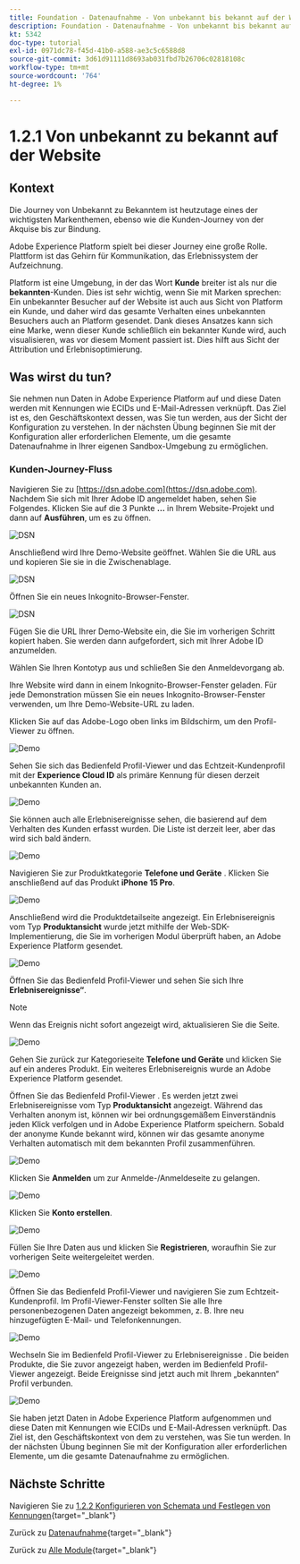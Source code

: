 ```yaml
---
title: Foundation - Datenaufnahme - Von unbekannt bis bekannt auf der Website
description: Foundation - Datenaufnahme - Von unbekannt bis bekannt auf der Website
kt: 5342
doc-type: tutorial
exl-id: 0971dc78-f45d-41b0-a588-ae3c5c6588d8
source-git-commit: 3d61d91111d8693ab031fbd7b26706c02818108c
workflow-type: tm+mt
source-wordcount: '764'
ht-degree: 1%

---
```


# 1.2.1 Von unbekannt zu bekannt auf der Website

## Kontext

Die Journey von Unbekannt zu Bekanntem ist heutzutage eines der wichtigsten Markenthemen, ebenso wie die Kunden-Journey von der Akquise bis zur Bindung.

Adobe Experience Platform spielt bei dieser Journey eine große Rolle. Plattform ist das Gehirn für Kommunikation, das Erlebnissystem der Aufzeichnung.

Platform ist eine Umgebung, in der das Wort **Kunde** breiter ist als nur die **bekannten**-Kunden. Dies ist sehr wichtig, wenn Sie mit Marken sprechen: Ein unbekannter Besucher auf der Website ist auch aus Sicht von Platform ein Kunde, und daher wird das gesamte Verhalten eines unbekannten Besuchers auch an Platform gesendet. Dank dieses Ansatzes kann sich eine Marke, wenn dieser Kunde schließlich ein bekannter Kunde wird, auch visualisieren, was vor diesem Moment passiert ist. Dies hilft aus Sicht der Attribution und Erlebnisoptimierung.

## Was wirst du tun?

Sie nehmen nun Daten in Adobe Experience Platform auf und diese Daten werden mit Kennungen wie ECIDs und E-Mail-Adressen verknüpft. Das Ziel ist es, den Geschäftskontext dessen, was Sie tun werden, aus der Sicht der Konfiguration zu verstehen. In der nächsten Übung beginnen Sie mit der Konfiguration aller erforderlichen Elemente, um die gesamte Datenaufnahme in Ihrer eigenen Sandbox-Umgebung zu ermöglichen.

### Kunden-Journey-Fluss

Navigieren Sie zu [https://dsn.adobe.com](https://dsn.adobe.com). Nachdem Sie sich mit Ihrer Adobe ID angemeldet haben, sehen Sie Folgendes. Klicken Sie auf die 3 Punkte **…** in Ihrem Website-Projekt und dann auf **Ausführen**, um es zu öffnen.

![DSN](./../../datacollection/dc1.1/images/web8.png)

Anschließend wird Ihre Demo-Website geöffnet. Wählen Sie die URL aus und kopieren Sie sie in die Zwischenablage.

![DSN](./../../../getting-started/gettingstarted/images/web3.png)

Öffnen Sie ein neues Inkognito-Browser-Fenster.

![DSN](./../../../getting-started/gettingstarted/images/web4.png)

Fügen Sie die URL Ihrer Demo-Website ein, die Sie im vorherigen Schritt kopiert haben. Sie werden dann aufgefordert, sich mit Ihrer Adobe ID anzumelden.

Wählen Sie Ihren Kontotyp aus und schließen Sie den Anmeldevorgang ab.

Ihre Website wird dann in einem Inkognito-Browser-Fenster geladen. Für jede Demonstration müssen Sie ein neues Inkognito-Browser-Fenster verwenden, um Ihre Demo-Website-URL zu laden.

Klicken Sie auf das Adobe-Logo oben links im Bildschirm, um den Profil-Viewer zu öffnen.

![Demo](./images/pv1.png)

Sehen Sie sich das Bedienfeld Profil-Viewer und das Echtzeit-Kundenprofil mit der **Experience Cloud ID** als primäre Kennung für diesen derzeit unbekannten Kunden an.

![Demo](./images/pv2.png)

Sie können auch alle Erlebnisereignisse sehen, die basierend auf dem Verhalten des Kunden erfasst wurden. Die Liste ist derzeit leer, aber das wird sich bald ändern.

![Demo](./images/pv3.png)

Navigieren Sie zur Produktkategorie **Telefone und Geräte** . Klicken Sie anschließend auf das Produkt **iPhone 15 Pro**.

![Demo](./images/pv4.png)

Anschließend wird die Produktdetailseite angezeigt. Ein Erlebnisereignis vom Typ **Produktansicht** wurde jetzt mithilfe der Web-SDK-Implementierung, die Sie im vorherigen Modul überprüft haben, an Adobe Experience Platform gesendet.

![Demo](./images/pv5.png)

Öffnen Sie das Bedienfeld Profil-Viewer und sehen Sie sich Ihre **Erlebnisereignisse“**.

>[!NOTE]
>
>Wenn das Ereignis nicht sofort angezeigt wird, aktualisieren Sie die Seite.

![Demo](./images/pv6.png)

Gehen Sie zurück zur Kategorieseite **Telefone und Geräte** und klicken Sie auf ein anderes Produkt. Ein weiteres Erlebnisereignis wurde an Adobe Experience Platform gesendet.

Öffnen Sie das Bedienfeld Profil-Viewer . Es werden jetzt zwei Erlebnisereignisse vom Typ **Produktansicht** angezeigt. Während das Verhalten anonym ist, können wir bei ordnungsgemäßem Einverständnis jeden Klick verfolgen und in Adobe Experience Platform speichern. Sobald der anonyme Kunde bekannt wird, können wir das gesamte anonyme Verhalten automatisch mit dem bekannten Profil zusammenführen.

![Demo](./images/pv7.png)

Klicken Sie **Anmelden** um zur Anmelde-/Anmeldeseite zu gelangen.

![Demo](./images/pv8.png)

Klicken Sie **Konto erstellen**.

![Demo](./images/pv9.png)

Füllen Sie Ihre Daten aus und klicken Sie **Registrieren**, woraufhin Sie zur vorherigen Seite weitergeleitet werden.

![Demo](./images/pv10.png)

Öffnen Sie das Bedienfeld Profil-Viewer und navigieren Sie zum Echtzeit-Kundenprofil. Im Profil-Viewer-Fenster sollten Sie alle Ihre personenbezogenen Daten angezeigt bekommen, z. B. Ihre neu hinzugefügten E-Mail- und Telefonkennungen.

![Demo](./images/pv11.png)

Wechseln Sie im Bedienfeld Profil-Viewer zu Erlebnisereignisse . Die beiden Produkte, die Sie zuvor angezeigt haben, werden im Bedienfeld Profil-Viewer angezeigt. Beide Ereignisse sind jetzt auch mit Ihrem „bekannten“ Profil verbunden.

![Demo](./images/pv12.png)

Sie haben jetzt Daten in Adobe Experience Platform aufgenommen und diese Daten mit Kennungen wie ECIDs und E-Mail-Adressen verknüpft. Das Ziel ist, den Geschäftskontext von dem zu verstehen, was Sie tun werden. In der nächsten Übung beginnen Sie mit der Konfiguration aller erforderlichen Elemente, um die gesamte Datenaufnahme zu ermöglichen.

## Nächste Schritte

Navigieren Sie zu [1.2.2 Konfigurieren von Schemata und Festlegen von Kennungen](./ex2.md){target="_blank"}

Zurück zu [Datenaufnahme](./data-ingestion.md){target="_blank"}

Zurück zu [Alle Module](./../../../../overview.md){target="_blank"}
